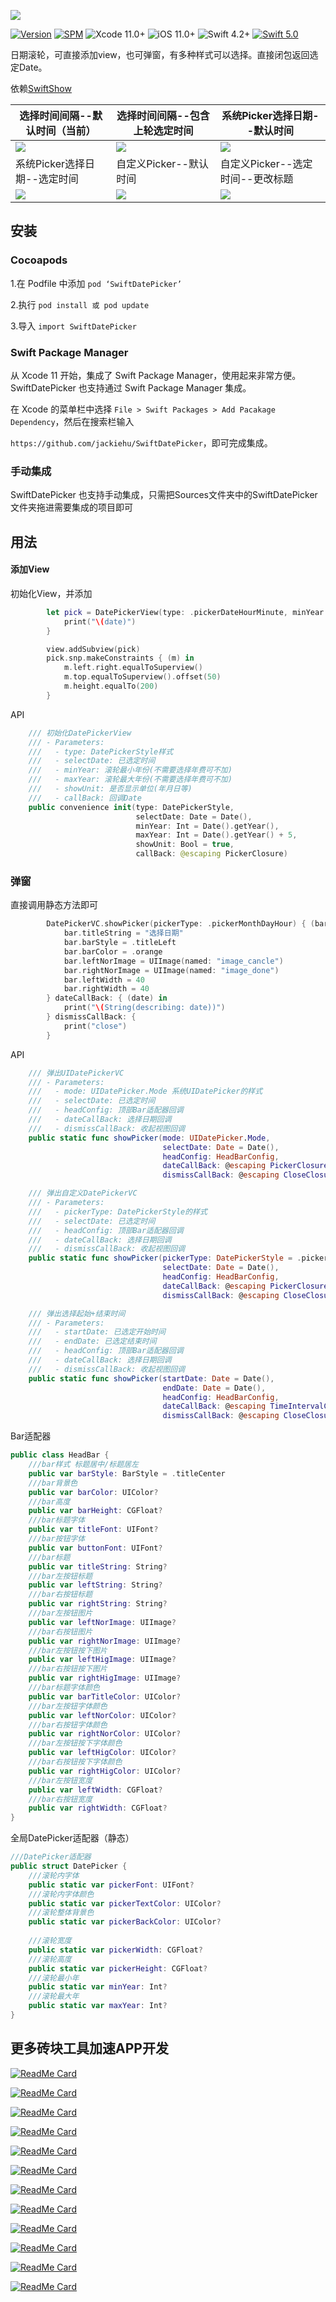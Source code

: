 ![](Image/logo.png)



[![Version](https://img.shields.io/cocoapods/v/SwiftDatePicker.svg?style=flat)](http://cocoapods.org/pods/SwiftDatePicker)
[![SPM](https://img.shields.io/badge/SPM-supported-DE5C43.svg?style=flat)](https://swift.org/package-manager/)
![Xcode 11.0+](https://img.shields.io/badge/Xcode-11.0%2B-blue.svg)
![iOS 11.0+](https://img.shields.io/badge/iOS-11.0%2B-blue.svg)
![Swift 4.2+](https://img.shields.io/badge/Swift-4.2%2B-orange.svg)
[![Swift 5.0](https://img.shields.io/badge/Swift-5.0-green.svg?style=flat)](https://developer.apple.com/swift/)

日期滚轮，可直接添加view，也可弹窗，有多种样式可以选择。直接闭包返回选定Date。

依赖[SwiftShow](https://github.com/jackiehu/SwiftShow)

| 选择时间间隔--默认时间（当前） | 选择时间间隔--包含上轮选定时间 | 系统Picker选择日期--默认时间     |
| ------------------------------ | ------------------------------ | -------------------------------- |
| ![](Image/1.png)               | ![](Image/2.png)               | ![](Image/3.png)                 |
| 系统Picker选择日期--选定时间   | 自定义Picker--默认时间         | 自定义Picker--选定时间--更改标题 |
| ![](Image/4.png)               | ![](Image/5.png)               | ![](Image/6.png)                 |



## 安装

### Cocoapods

1.在 Podfile 中添加 `pod ‘SwiftDatePicker’`  

2.执行 `pod install 或 pod update`

3.导入 `import SwiftDatePicker`

### Swift Package Manager

从 Xcode 11 开始，集成了 Swift Package Manager，使用起来非常方便。SwiftDatePicker 也支持通过 Swift Package Manager 集成。

在 Xcode 的菜单栏中选择 `File > Swift Packages > Add Pacakage Dependency`，然后在搜索栏输入

`https://github.com/jackiehu/SwiftDatePicker`，即可完成集成。

### 手动集成

SwiftDatePicker 也支持手动集成，只需把Sources文件夹中的SwiftDatePicker文件夹拖进需要集成的项目即可

## 用法

#### 添加View

初始化View，并添加

```swift
        let pick = DatePickerView(type: .pickerDateHourMinute, minYear: 1999, maxYear: 2030) { (date) in
            print("\(date)")
        }

        view.addSubview(pick)
        pick.snp.makeConstraints { (m) in
            m.left.right.equalToSuperview()
            m.top.equalToSuperview().offset(50)
            m.height.equalTo(200)
        }
```

API

```swift
    /// 初始化DatePickerView
    /// - Parameters:
    ///   - type: DatePickerStyle样式
    ///   - selectDate: 已选定时间
    ///   - minYear: 滚轮最小年份(不需要选择年费可不加)
    ///   - maxYear: 滚轮最大年份(不需要选择年费可不加)
    ///   - showUnit: 是否显示单位(年月日等)
    ///   - callBack: 回调Date
    public convenience init(type: DatePickerStyle,
                            selectDate: Date = Date(),
                            minYear: Int = Date().getYear(),
                            maxYear: Int = Date().getYear() + 5,
                            showUnit: Bool = true,
                            callBack: @escaping PickerClosure)
```



### 弹窗

直接调用静态方法即可

```swift
        DatePickerVC.showPicker(pickerType: .pickerMonthDayHour) { (bar) in
            bar.titleString = "选择日期"
            bar.barStyle = .titleLeft
            bar.barColor = .orange
            bar.leftNorImage = UIImage(named: "image_cancle")
            bar.rightNorImage = UIImage(named: "image_done")
            bar.leftWidth = 40
            bar.rightWidth = 40
        } dateCallBack: { (date) in
            print("\(String(describing: date))")
        } dismissCallBack: {
            print("close")
        }
```

API

```swift
    /// 弹出UIDatePickerVC
    /// - Parameters:
    ///   - mode: UIDatePicker.Mode 系统UIDatePicker的样式
    ///   - selectDate: 已选定时间
    ///   - headConfig: 顶部Bar适配器回调
    ///   - dateCallBack: 选择日期回调
    ///   - dismissCallBack: 收起视图回调
    public static func showPicker(mode: UIDatePicker.Mode,
                                  selectDate: Date = Date(),
                                  headConfig: HeadBarConfig,
                                  dateCallBack: @escaping PickerClosure,
                                  dismissCallBack: @escaping CloseClosure)
```

```swift
    /// 弹出自定义DatePickerVC
    /// - Parameters:
    ///   - pickerType: DatePickerStyle的样式
    ///   - selectDate: 已选定时间
    ///   - headConfig: 顶部Bar适配器回调
    ///   - dateCallBack: 选择日期回调
    ///   - dismissCallBack: 收起视图回调
    public static func showPicker(pickerType: DatePickerStyle = .pickerDate,
                                  selectDate: Date = Date(),
                                  headConfig: HeadBarConfig,
                                  dateCallBack: @escaping PickerClosure,
                                  dismissCallBack: @escaping CloseClosure)
```

```swift
    /// 弹出选择起始+结束时间
    /// - Parameters:
    ///   - startDate: 已选定开始时间
    ///   - endDate: 已选定结束时间
    ///   - headConfig: 顶部Bar适配器回调
    ///   - dateCallBack: 选择日期回调
    ///   - dismissCallBack: 收起视图回调
    public static func showPicker(startDate: Date = Date(),
                                  endDate: Date = Date(),
                                  headConfig: HeadBarConfig,
                                  dateCallBack: @escaping TimeIntervalClosure,
                                  dismissCallBack: @escaping CloseClosure)
```



Bar适配器

```swift
public class HeadBar {
    ///bar样式 标题居中/标题居左
    public var barStyle: BarStyle = .titleCenter
    ///bar背景色
    public var barColor: UIColor?
    ///bar高度
    public var barHeight: CGFloat?
    ///bar标题字体
    public var titleFont: UIFont?
    ///bar按钮字体
    public var buttonFont: UIFont?
    ///bar标题
    public var titleString: String?
    ///bar左按钮标题
    public var leftString: String?
    ///bar右按钮标题
    public var rightString: String?
    ///bar左按钮图片
    public var leftNorImage: UIImage?
    ///bar右按钮图片
    public var rightNorImage: UIImage?
    ///bar左按钮按下图片
    public var leftHigImage: UIImage?
    ///bar右按钮按下图片
    public var rightHigImage: UIImage?
    ///bar标题字体颜色
    public var barTitleColor: UIColor?
    ///bar左按钮字体颜色
    public var leftNorColor: UIColor?
    ///bar右按钮字体颜色
    public var rightNorColor: UIColor?
    ///bar左按钮按下字体颜色
    public var leftHigColor: UIColor?
    ///bar右按钮按下字体颜色
    public var rightHigColor: UIColor?
    ///bar左按钮宽度
    public var leftWidth: CGFloat?
    ///bar右按钮宽度
    public var rightWidth: CGFloat?
}
```

全局DatePicker适配器（静态）

```swift
///DatePicker适配器
public struct DatePicker {
    ///滚轮内字体
    public static var pickerFont: UIFont?
    ///滚轮内字体颜色
    public static var pickerTextColor: UIColor?
    ///滚轮整体背景色
    public static var pickerBackColor: UIColor?
    
    ///滚轮宽度
    public static var pickerWidth: CGFloat?
    ///滚轮高度
    public static var pickerHeight: CGFloat?
    ///滚轮最小年
    public static var minYear: Int?
    ///滚轮最大年
    public static var maxYear: Int?
}
```



## 更多砖块工具加速APP开发

[![ReadMe Card](https://github-readme-stats.vercel.app/api/pin/?username=jackiehu&repo=SwiftBrick&theme=radical&locale=cn)](https://github.com/jackiehu/SwiftBrick)

[![ReadMe Card](https://github-readme-stats.vercel.app/api/pin/?username=jackiehu&repo=SwiftMediator&theme=radical&locale=cn)](https://github.com/jackiehu/SwiftMediator)

[![ReadMe Card](https://github-readme-stats.vercel.app/api/pin/?username=jackiehu&repo=SwiftShow&theme=radical&locale=cn)](https://github.com/jackiehu/SwiftShow)

[![ReadMe Card](https://github-readme-stats.vercel.app/api/pin/?username=jackiehu&repo=SwiftLog&theme=radical&locale=cn)](https://github.com/jackiehu/SwiftLog)

[![ReadMe Card](https://github-readme-stats.vercel.app/api/pin/?username=jackiehu&repo=SwiftyForm&theme=radical&locale=cn)](https://github.com/jackiehu/SwiftyForm)

[![ReadMe Card](https://github-readme-stats.vercel.app/api/pin/?username=jackiehu&repo=SwiftEmptyData&theme=radical&locale=cn)](https://github.com/jackiehu/SwiftEmptyData)

[![ReadMe Card](https://github-readme-stats.vercel.app/api/pin/?username=jackiehu&repo=SwiftPageView&theme=radical&locale=cn)](https://github.com/jackiehu/SwiftPageView)

[![ReadMe Card](https://github-readme-stats.vercel.app/api/pin/?username=jackiehu&repo=JHTabBarController&theme=radical&locale=cn)](https://github.com/jackiehu/JHTabBarController)

[![ReadMe Card](https://github-readme-stats.vercel.app/api/pin/?username=jackiehu&repo=SwiftMesh&theme=radical&locale=cn)](https://github.com/jackiehu/SwiftMesh)

[![ReadMe Card](https://github-readme-stats.vercel.app/api/pin/?username=jackiehu&repo=SwiftNotification&theme=radical&locale=cn)](https://github.com/jackiehu/SwiftNotification)

[![ReadMe Card](https://github-readme-stats.vercel.app/api/pin/?username=jackiehu&repo=SwiftNetSwitch&theme=radical&locale=cn)](https://github.com/jackiehu/SwiftNetSwitch)

[![ReadMe Card](https://github-readme-stats.vercel.app/api/pin/?username=jackiehu&repo=SwiftButton&theme=radical&locale=cn)](https://github.com/jackiehu/SwiftButton)

